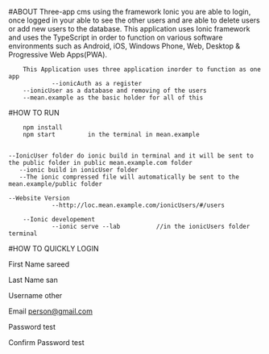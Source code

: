 #ABOUT
		Three-app cms using the framework Ionic you are able to login, 
		once logged in your able to see the other users and are able to delete users or add new users to the database.
		This application uses Ionic framework and uses the TypeScript in order to function on various software environments
		such as Android, iOS, Windows Phone, Web, Desktop & Progressive Web Apps(PWA).

		This Application uses three application inorder to function as one app
				--ionicAuth as a register
        --ionicUser as a database and removing of the users 
        --mean.example as the basic holder for all of this 


#HOW TO RUN

		npm install
		npm start         in the terminal in mean.example


    --IonicUser folder do ionic build in terminal and it will be sent to the public folder in public mean.example.com folder
       --ionic build in ionicUser folder   
       --The ionic compressed file will automatically be sent to the mean.example/public folder
				
    --Website Version
				--http://loc.mean.example.com/ionicUsers/#/users                        

		--Ionic developement 
				--ionic serve --lab          //in the ionicUsers folder terminal





#HOW TO QUICKLY LOGIN

First Name 
sareed

Last Name 
san

Username 
other

Email 
person@gmail.com

Password 
test

Confirm Password
test
